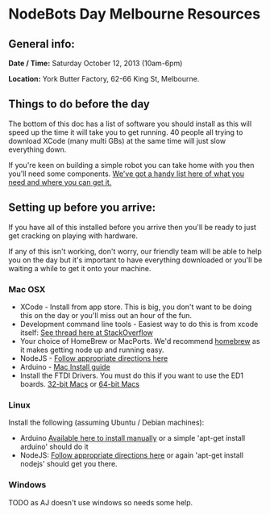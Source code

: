# NodeBots Day Melbourne Resources

## General info:

**Date / Time:** Saturday October 12, 2013 (10am-6pm)

**Location:** York Butter Factory, 62-66 King St, Melbourne.

## Things to do before the day

The bottom of this doc has a list of software you should install as this will speed up the time it will take you to get running. 40 people all trying to download XCode (many multi GBs) at the same time will just slow everything down.

If you're keen on building a simple robot you can take home with you then you'll need some components. [We've got a handy list here of what you need and where you can get it.](simplebot.md)

## Setting up before you arrive:

If you have all of this installed before you arrive then you'll be ready to just get cracking on playing with hardware.

If any of this isn't working, don't worry, our friendly team will be able to help you on the day but it's important to have everything downloaded or you'll be waiting a while to get it onto your machine.

### Mac OSX

* XCode - Install from app store. This is big, you don't want to be doing this on the day or you'll miss out an hour of the fun.
* Development command line tools - Easiest way to do this is from xcode itself: [See thread here at StackOverflow](http://stackoverflow.com/questions/9329243/xcode-4-4-command-line-tools)
* Your choice of HomeBrew or MacPorts. We'd recommend [homebrew](http://brew.sh/) as it makes getting node up and running easy.
* NodeJS - [Follow appropriate directions here](http://nodejs.org)
* Arduino - [Mac Install guide](http://arduino.cc/en/Guide/MacOSX)
* Install the FTDI Drivers. You must do this if you want to use the ED1 boards. [32-bit Macs](http://www.ftdichip.com/drivers/VCP/MacOSX/FTDIUSBSerialDriver_v2_2_18.dmg) or [64-bit Macs](http://www.ftdichip.com/Drivers/VCP/MacOSX/FTDIUSBSerialDriver_v2_2_18.dmg)

### Linux

Install the following (assuming Ubuntu / Debian machines):

* Arduino [Available here to install manually](http://playground.arduino.cc/Learning/Linux) or a simple 'apt-get install arduino' should do it
* NodeJS: [Follow appropriate directions here](http://nodejs.org) or again 'apt-get install nodejs' should get you there.

### Windows

TODO as AJ doesn't use windows so needs some help.
